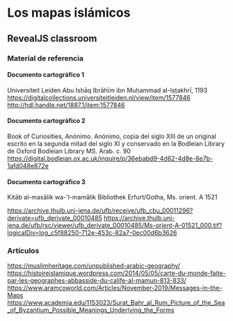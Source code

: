 # Los mapas islámicos


## RevealJS classroom

### Material de referencia

#### Documento cartográfico 1

Universiteit Leiden
Abu Isḥāq Ibrāhīm ibn Muḥammad al-Iṣṭakhrī, 1193
https://digitalcollections.universiteitleiden.nl/view/item/1577846
http://hdl.handle.net/1887.1/item:1577846


#### Documento cartográfico 2

Book of Curiosities, Anónimo.
Anónimo, copia del siglo XIII de un original escrito en la segunda mitad del siglo XI y conservado en la Bodleian Library de Oxford
Bodleian Library MS. Arab. c. 90
https://digital.bodleian.ox.ac.uk/inquire/p/36ebabd9-4d62-4d8e-8e7b-1afd048e872e


#### Documento cartográfico 3

Kitāb al-masālik wa-'l-mamālik
Bibliothek Erfurt/Gotha, Ms. orient. A 1521

https://archive.thulb.uni-jena.de/ufb/receive/ufb_cbu_00011296?derivate=ufb_derivate_00010485
https://archive.thulb.uni-jena.de/ufb/rsc/viewer/ufb_derivate_00010485/Ms-orient-A-01521_000.tif?logicalDiv=log_c5f88250-712e-453c-82a7-0ec00d6b3626


### Artículos
https://muslimheritage.com/unpublished-arabic-geography/
https://histoireislamique.wordpress.com/2014/05/05/carte-du-monde-faite-par-les-geographes-abbasside-du-calife-al-mamun-813-833/
https://www.aramcoworld.com/Articles/November-2019/Messages-in-the-Maps
https://www.academia.edu/1153023/Surat_Bahr_al_Rum_Picture_of_the_Sea_of_Byzantium_Possible_Meanings_Underlying_the_Forms
